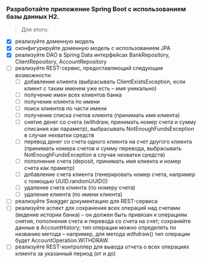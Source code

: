 ### Разработайте приложение Spring Boot с использованием базы данных H2.

> Для этого:
* [X] реализуйте доменную модель 
* [X] сконфигурируйте доменную модель с использованием JPA
* [X] реализуйте DAO в Spring Data интерфейсах BankRepository, ClientRepository, AccountRepository
* [ ] реализуйте REST-сервис, предоставляющий следующие возможности:
    * [ ] добавление клиента (выбрасывать ClientExistsException, если клиент с таким именем уже есть – имя уникально)
    * [ ] получение имен всех клиентов банка
    * [ ] получение клиента по имени 
    * [ ] поиск клиентов по части имени 
    * [ ] получение списка счетов клиента (принимать имя клиента)
    * [ ] снятие денег со счета (withdraw, принимать номер счета и сумму списания как параметр), выбрасывать NotEnoughFundsException в случае нехватки средств
    * [ ] перевод денег со счета одного клиента на счет другого клиента (принимать номера счетов и сумму перевода, выбрасывать NotEnoughFundsException в случае нехватки средств)
    * [ ] пополнение счета (deposit, принимать имя клиента и номер счета как праметр)
    * [ ] добавление счета клиента (генерировать номер счета, например с помощью UUID.randomUUID())
    * [ ] удаление счета клиента (по номеру счета)
    * [ ] удаление клиента (по имени клиента)
* [ ] реализуйте Swagger документацию для REST-сервиса
* [ ] реализуйте аспект для сохранения всех операций над счетами (ведение истории банка) – он должен быть привязан к операциям снятия, пополнения счета и перевода со счета на счет; сохраняйте данные в AccountHistory; тип операции можно определять по названию метода – например, для метода withdraw() тип операции будет AccountOperation.WITHDRAW.
* [ ] реализуйте REST-контроллер для вывода отчета о всех операциях клиента за указанный период (от и до)